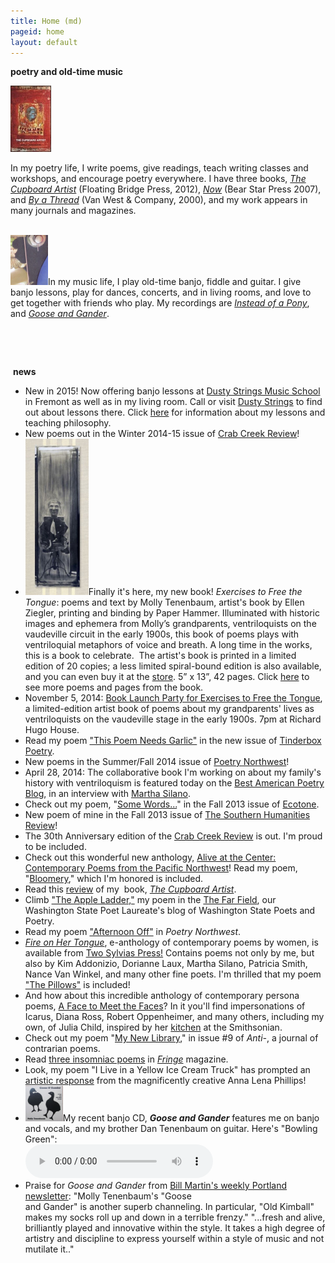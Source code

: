 ```yaml
---
title: Home (md)
pageid: home
layout: default
---
```


**poetry and old-time music**

<p>
<img width="65" height="106" src="/uploads/images/CupboardArtist_cover-final_33percent.jpg" class=" floatL" alt="" />

In my poetry life, I write poems, give readings, teach writing classes and workshops, and encourage poetry everywhere. I have three books, <a href="/poems/books.html"><em>The Cupboard Artist</em></a> (Floating Bridge Press, 2012), <a href="poems/books.html"><em>Now</em></a> (Bear Star Press 2007), and <a href="poems/books.html"><em>By a Thread</em></a> (Van West & Company, 2000), and my work appears in many journals and magazines.

</p>

<p><br />
<img width="60" height="80" alt="" class="imgBorder floatL" src="uploads/images/tubaphone peghead.jpg" />In my music life, I play old-time banjo, fiddle and guitar. I give banjo lessons, play for dances, concerts, and in living rooms, and love to get together with friends who play. My recordings are <a href="music/index.html"><em>Instead of a Pony</em></a>, and <a href="music/index.html"><em>Goose and Gander</em></a>.</p>
<p> </p>
<p> </p>
<p> <b>news</b></p>
<ul>
<li>New in 2015! Now offering banjo lessons at <a href="http://store.dustystrings.com/t-3-ms-PL-banjo.aspx?skinid=4">Dusty Strings Music School</a> in Fremont as well as in my living room. Call or visit <a href="http://store.dustystrings.com/t-3-ms-workshophome.aspx">Dusty Strings</a> to find out about lessons there. Click <a href="/music/banjo-lessons.html" rel="Text_Window">here</a> for information about my lessons and teaching philosophy.</li>
<li>New poems out in the Winter 2014-15 issue of <a href="http://www.crabcreekreview.org/">Crab Creek Review</a>!</li>
<li><img src="uploads/images/cover.jpg" width="101" height="250" class=" floatL" alt="" />Finally it's here, my new book! <em>Exercises to Free the Tongue</em>: poems and text by Molly Tenenbaum, artist's book by Ellen Ziegler, printing and binding by Paper Hammer. Illuminated with historic images and ephemera from Molly’s grandparents, ventriloquists on the vaudeville circuit in the early 1900s, this book of poems plays with ventriloquial metaphors of voice and breath. A long time in the works, this is a book to celebrate.  The artist's book is printed in a limited edition of 20 copies; a less limited spiral-bound edition is also available, and you can even buy it at the <a href="store/index.html">store</a>. 5” x 13”, 42 pages. Click <a href="/poems/ExercisesExcerpts.html" title="Pages from Exercises to Free the Tongue">here</a> to see more poems and pages from the book.</li>
<li>November 5, 2014: <a href="https://www.facebook.com/events/825149020849455/">Book Launch Party for Exercises to Free the Tongue</a>, a limited-edition artist book of poems about my grandparents' lives as ventriloquists on the vaudeville stage in the early 1900s. 7pm at Richard Hugo House.</li>
<li>Read my poem <a href="http://www.tinderboxpoetry.com/this-poem-needs-garlic">"This Poem Needs Garlic"</a> in the new issue of <a href="http://www.tinderboxpoetry.com/">Tinderbox Poetry</a>.</li>
<li>New poems in the Summer/Fall 2014 issue of <a href="http://www.poetrynw.org/issue-cover/the-social-media-issue-2014/">Poetry Northwest</a>!</li>
<li>April 28, 2014: The collaborative book I'm working on about my family's history with ventriloquism is featured today on the <a href="http://blog.bestamericanpoetry.com/the_best_american_poetry/2014/04/molly-tenenbaum-poet-ellen-ziegler-artist--1.html">Best American Poetry Blog</a>, in an interview with <a href="http://bluepositive.blogspot.com/2014/04/guest-blogging-this-week-at-best.html">Martha Silano</a>.</li>
<li>Check out my poem, "<a href="http://www.ecotonejournal.com/index.php/articles/details/some_words_acid_extinction_are_pasted_to_the_undersides_of_others">Some Words...</a>" in the Fall 2013 issue of <a href="http://www.ecotonejournal.com/index.php/issues/toc/ecotone_16/">Ecotone</a>.</li>
<li>New poem of mine in the Fall 2013 issue of <a href="http://www.cla.auburn.edu/shr/">The Southern Humanities Review</a>!</li>
<li>The 30th Anniversary edition of the <a href="http://www.amazon.com/Crab-Creek-Review-Anniversary-Issue/dp/1490487107">Crab Creek Review</a> is out. I'm proud to be included.</li>
<li>Check out this wonderful new anthology, <a href="http://ooligan.pdx.edu/poetry/alive-at-the-center/">Alive at the Center: Contemporary Poems from the Pacific Northwest</a>! Read my poem, "<a href="/poems/Bloomery.html">Bloomery</a>," which I'm honored is included.</li>
<li>Read this <a target="_blank" href="http://www.ronslate.com/seventeen_poets_recommend_new_recent_titles">review</a> of my  book, <a href="http://www.scn.org/floatingbridge/cupboard.html"><em>The Cupboard Artist</em></a>.</li>
<li>Climb <a href="http://kathleenflenniken.com/blog/?p=167">"The Apple Ladder,"</a> my poem in the <a href="http://kathleenflenniken.com/blog/">The Far Field</a>, our Washington State Poet Laureate's blog of Washington State Poets and Poetry.</li>
<li>Read my poem <a href="http://www.poetrynw.org/2012/01/molly-tenenbaum-afternoon-off/" target="_blank">"Afternoon Off"</a> in <em>Poetry Northwest</em>.</li>
<li><a href="http://twosylviaspress.com/fire-on-her-tongue.html"><em>Fire on Her Tongue</em></a>, e-anthology of contemporary poems by women, is available from <a href="http://twosylviaspress.com/fire-on-her-tongue.html">Two Sylvias Press!</a> Contains poems not only by me, but also by Kim Addonizio, Dorianne Laux, Martha Silano, Patricia Smith, Nance Van Winkel, and many other fine poets. I'm thrilled that my poem <a href="/poems/ThePillows.html">"The Pillows"</a> is included!</li>
<li>And how about this incredible anthology of contemporary persona poems, <a href="http://www.uakron.edu/uapress/browse-books/book-details/index.dot?id=2337015">A Face to Meet the Faces</a>? In it you'll find impersonations of Icarus, Diana Ross, Robert Oppenheimer, and many others, including my own, of Julia Child, inspired by her <a href="http://amhistory.si.edu/juliachild/">kitchen</a> at the Smithsonian.</li>
<li>Check out my poem "<a target="_blank" href="http://anti-poetry.com/anti/tenenbaummo/">My New Library</a>," in issue #9 of <em>Anti-</em>, a journal of contrarian poems.</li>
<li>Read <a href="http://www.fringemagazine.org/lit/poetry/my-flannel-civilization-and-two-more-poems/">three insomniac poems</a> in <a href="http://www.fringemagazine.org/"><em>Fringe</em></a> magazine.</li>
<li>Look, my poem "I Live in a Yellow Ice Cream Truck" has prompted an <a target="_blank" href="http://delirioushem.blogspot.com/2009/09/anna-lena-phillips-boots-bottles.html">artistic response</a> from the magnificently creative Anna Lena Phillips!</li>
<li><img width="60" height="57" alt="" class="imgBorder floatL" src="uploads/images/Goose and Gander.jpg" />My recent banjo CD, <strong><em>Goose and Gander</em></strong> features me on banjo and vocals, and my brother Dan Tenenbaum on guitar. Here's "Bowling Green": 
<div>
<audio controls>
<source src='/uploads/mp3/01 Bowling Green.mp3'
Your browser does not support the audio element.
Please use an HTML5-compatible browser.
</audio>
</div>
</li>
<li>Praise for <em>Goose and Gander</em> from <a href="http://www.bubbaguitar.com/newsletter.html" target="_blank">Bill Martin's weekly Portland newsletter</a>: "Molly Tenenbaum's "Goose<br />
and Gander" is another superb channeling. In particular, "Old Kimball" makes my socks roll up and down in a terrible frenzy." "...fresh and alive, brilliantly played and innovative within the style. It takes a high degree of artistry and discipline to express yourself within a style of music and not mutilate it.."</li>
</ul>
<p> </p>